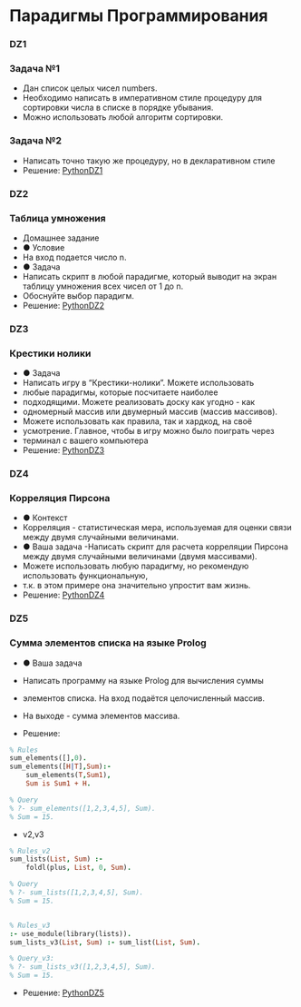 # Парадигмы Программирования

### DZ1
### Задача №1
- Дан список целых чисел numbers.
- Необходимо написать в императивном стиле процедуру для сортировки числа в списке в порядке убывания.
- Можно использовать любой алгоритм сортировки.
### Задача №2
- Написать точно такую же процедуру, но в декларативном стиле
- Решение: [PythonDZ1](https://github.com/555-F-a-r-id-555/Programming-Paradigms/blob/master/dz1.py "PythonDZ")

### DZ2
### Таблица умножения
- Домашнее задание
- ● Условие
- На вход подается число n.
- ● Задача
- Написать скрипт в любой парадигме, который выводит на экран таблицу умножения всех чисел от 1 до n. 
- Обоснуйте выбор парадигм.
- Решение: [PythonDZ2](https://github.com/555-F-a-r-id-555/Programming-Paradigms/blob/master/dz2.py "PythonDZ")
### DZ3
### Крестики нолики
- ● Задача
- Написать игру в “Крестики-нолики”. Можете использовать
- любые парадигмы, которые посчитаете наиболее
- подходящими. Можете реализовать доску как угодно - как
- одномерный массив или двумерный массив (массив массивов).
- Можете использовать как правила, так и хардкод, на своё
- усмотрение. Главное, чтобы в игру можно было поиграть через
- терминал с вашего компьютера
- Решение: [PythonDZ3](https://github.com/555-F-a-r-id-555/Programming-Paradigms/blob/master/dz3 "PythonDZ")

### DZ4
### Корреляция Пирсона 

- ● Контекст
- Корреляция - статистическая мера, используемая для оценки связи между двумя случайными величинами.
- ● Ваша задача
-Написать скрипт для расчета корреляции Пирсона между двумя случайными величинами (двумя массивами).
- Можете использовать любую парадигму, но рекомендую использовать функциональную, 
- т.к. в этом примере она значительно упростит вам жизнь.
- Решение: [PythonDZ4](https://github.com/555-F-a-r-id-555/Programming-Paradigms/blob/master/dz4.py "PythonDZ")

 
### DZ5
### Сумма элементов списка на языке Prolog
- ● Ваша задача
- Написать программу на языке Prolog для вычисления суммы 
- элементов списка. На вход подаётся целочисленный массив. 
- На выходе - сумма элементов массива.

-  Решение:
``` prolog
% Rules
sum_elements([],0).
sum_elements([H|T],Sum):-
    sum_elements(T,Sum1),
    Sum is Sum1 + H.

% Query
% ?- sum_elements([1,2,3,4,5], Sum).
% Sum = 15.
```
- v2,v3
```prolog
% Rules_v2
sum_lists(List, Sum) :-
    foldl(plus, List, 0, Sum).

% Query
% ?- sum_lists([1,2,3,4,5], Sum).
% Sum = 15.


% Rules_v3
:- use_module(library(lists)).
sum_lists_v3(List, Sum) :- sum_list(List, Sum).

% Query_v3:
% ?- sum_lists_v3([1,2,3,4,5], Sum).
% Sum = 15.

```
- Решение: [PythonDZ5](https://github.com/555-F-a-r-id-555/Programming-Paradigms/blob/master/dz5.pl "PythonDZ")